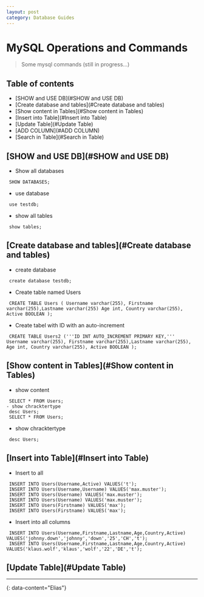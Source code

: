 ```yaml
---
layout: post
category: Database Guides
---
```

# MySQL Operations and Commands

> Some mysql commands (still in progress...)


## Table of contents
- [SHOW and USE DB](#SHOW and USE DB)
- [Create database and tables](#Create database and tables)
- [Show content in Tables](#Show content in Tables)
- [Insert into Table](#Insert into Table)
- [Update Table](#Update Table)
- [ADD COLUMN](#ADD COLUMN)
- [Search in Table](#Search in Table)

## [SHOW and USE DB](#SHOW and USE DB)
- Show all databases
```
 SHOW DATABASES;
```
- use database
```
 use testdb;
```
- show all tables
```
 show tables;
```
## [Create database and tables](#Create database and tables)
- create database
```
 create database testdb;
```
- Create table named Users
``` 
 CREATE TABLE Users ( Username varchar(255), Firstname varchar(255),Lastname varchar(255) Age int, Country varchar(255), Active BOOLEAN );
```
- Create tabel with ID with an auto-increment
```
 CREATE TABLE Users2 ('''ID INT AUTO_INCREMENT PRIMARY KEY,''' Username varchar(255), Firstname varchar(255),Lastname varchar(255), Age int, Country varchar(255), Active BOOLEAN );
```
## [Show content in Tables](#Show content in Tables)
- show content
```show content
 SELECT * FROM Users;
- show chracktertype
 desc Users;
 SELECT * FROM Users;
```
- show chracktertype
```
 desc Users;
```
## [Insert into Table](#Insert into Table)
- Insert to all
```
 INSERT INTO Users(Username,Active) VALUES('t');
 INSERT INTO Users(Username,Username) VALUES('max.muster');
 INSERT INTO Users(Username) VALUES('max.muster');
 INSERT INTO Users(Username) VALUES('max.muster');
 INSERT INTO Users(Firstname) VALUES('max');
 INSERT INTO Users(Firstname) VALUES('max');
```
- Insert into all columns
```
 INSERT INTO Users(Username,Firstname,Lastname,Age,Country,Active) VALUES('johnny.down','johnny','down','25','CH','t');
 INSERT INTO Users(Username,Firstname,Lastname,Age,Country,Active) VALUES('klaus.wolf','klaus','wolf','22','DE','t');
```
## [Update Table](#Update Table)

---
{: data-content="Elias"}
